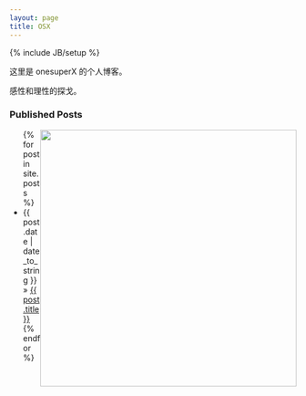 ```yaml
---
layout: page
title: OSX
---
```

{% include JB/setup %}


这里是 onesuperX 的个人博客。

感性和理性的探戈。

### Published Posts

<img src="http://7vzp4h.com1.z0.glb.clouddn.com/1072.png" style="float:right; width: 450px;" />

<ul class="posts">
  {% for post in site.posts %}
    <li><span>{{ post.date | date_to_string }}</span> &raquo; <a href="{{ BASE_PATH }}{{ post.url }}">{{ post.title }}</a></li>
  {% endfor %}
</ul>

